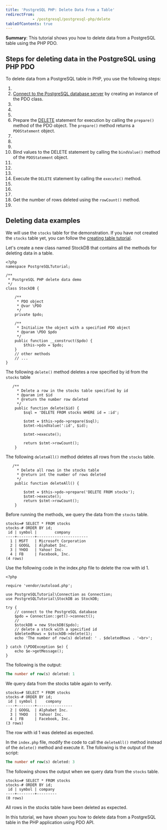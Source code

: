 ```yaml
---
title: 'PostgreSQL PHP: Delete Data From a Table'
redirectFrom: 
            - /postgresql/postgresql-php/delete
tableOfContents: true
---
```



**Summary**: This tutorial shows you how to delete data from a PostgreSQL table using the PHP PDO.

## Steps for deleting data in the PostgreSQL using PHP PDO

To delete data from a PostgreSQL table in PHP, you use the following steps:

1.
2. [Connect to the PostgreSQL database server](/postgresql/postgresql-php/connect) by creating an instance of the PDO class.
3.
4.
5.
6. Prepare the [DELETE](/postgresql/postgresql-delete) statement for execution by calling the `prepare()` method of the PDO object. The `prepare()` method returns a `PDOStatement` object.
7.
8.
9.
10. Bind values to the DELETE statement by calling the `bindValue()` method of the `PDOStatement` object.
11.
12.
13.
14. Execute the `DELETE` statement by calling the `execute()` method.
15.
16.
17.
18. Get the number of rows deleted using the `rowCount()` method.
19.

## Deleting data examples

We will use the `stocks` table for the demonstration. If you have not created the `stocks` table yet, you can follow the [creating table tutorial](/postgresql/postgresql-php/create-tables).

Let's create a new class named StockDB that contains all the methods for deleting data in a table.

```
<?php
namespace PostgreSQLTutorial;

/**
 * PostgreSQL PHP delete data demo
 */
class StockDB {

    /**
     * PDO object
     * @var \PDO
     */
    private $pdo;

    /**
     * Initialize the object with a specified PDO object
     * @param \PDO $pdo
     */
    public function __construct($pdo) {
        $this->pdo = $pdo;
    }
    // other methods
    // ...
}
```

The following `delete()` method deletes a row specified by id from the `stocks` table

```
   /**
     * Delete a row in the stocks table specified by id
     * @param int $id
     * @return the number row deleted
     */
    public function delete($id) {
        $sql = 'DELETE FROM stocks WHERE id = :id';

        $stmt = $this->pdo->prepare($sql);
        $stmt->bindValue(':id', $id);

        $stmt->execute();

        return $stmt->rowCount();
    }
```

The following `deleteAll()` method deletes all rows from the `stocks` table.

```
   /**
     * Delete all rows in the stocks table
     * @return int the number of rows deleted
     */
    public function deleteAll() {

        $stmt = $this->pdo->prepare('DELETE FROM stocks');
        $stmt->execute();
        return $stmt->rowCount();
    }
```

Before running the methods, we query the data from the `stocks` table.

```
stocks=# SELECT * FROM stocks
stocks-# ORDER BY id;
 id | symbol |        company
----+--------+-----------------------
  1 | MSFT   | Microsoft Corporation
  2 | GOOGL  | Alphabet Inc.
  3 | YHOO   | Yahoo! Inc.
  4 | FB     | Facebook, Inc.
(4 rows)
```

Use the following code in the index.php file to delete the row with id 1.

```
<?php

require 'vendor/autoload.php';

use PostgreSQLTutorial\Connection as Connection;
use PostgreSQLTutorial\StockDB as StockDB;

try {
    // connect to the PostgreSQL database
    $pdo = Connection::get()->connect();
    //
    $stockDB = new StockDB($pdo);
    // delete a stock with a specified id
    $deletedRows = $stockDB->delete(1);
    echo 'The number of row(s) deleted: ' . $deletedRows . '<br>';

} catch (\PDOException $e) {
    echo $e->getMessage();
}
```

The following is the output:

```sql
The number of row(s) deleted: 1
```

We query data from the stocks table again to verify.

```
stocks=# SELECT * FROM stocks
stocks-# ORDER BY id;
 id | symbol |    company
----+--------+----------------
  2 | GOOGL  | Alphabet Inc.
  3 | YHOO   | Yahoo! Inc.
  4 | FB     | Facebook, Inc.
(3 rows)
```

The row with id 1 was deleted as expected.

In the `index.php` file, modify the code to call the `deleteAll()` method instead of the `delete()` method and execute it. The following is the output of the script:

```sql
The number of row(s) deleted: 3
```

The following shows the output when we query data from the `stocks` table.

```
stocks=# SELECT * FROM stocks
stocks-# ORDER BY id;
 id | symbol | company
----+--------+---------
(0 rows)
```

All rows in the stocks table have been deleted as expected.

In this tutorial, we have shown you how to delete data from a PostgreSQL table in the PHP application using PDO API.
